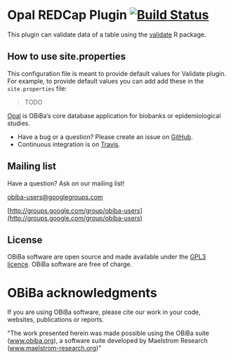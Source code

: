 # Opal REDCap Plugin [![Build Status](https://travis-ci.org/obiba/opal-analysis-validate.svg?branch=master)](https://travis-ci.org/obiba/opal-analysis-validate)

This plugin can validate data of a table using the [validate](https://cran.r-project.org/package=validate) R package.

## How to use site.properties

This configuration file is meant to provide default values for Validate plugin. For example, to provide default values you can add add these in the `site.properties` file:

> TODO

[Opal](https://github.com/obiba/opal) is OBiBa’s core database application for biobanks or epidemiological studies.

* Have a bug or a question? Please create an issue on [GitHub](https://github.com/obiba/opal-analysis-validate/issues).
* Continuous integration is on [Travis](https://travis-ci.org/obiba/opal-analysis-validate).

## Mailing list

Have a question? Ask on our mailing list!

obiba-users@googlegroups.com

[http://groups.google.com/group/obiba-users](http://groups.google.com/group/obiba-users)

## License

OBiBa software are open source and made available under the [GPL3 licence](http://www.obiba.org/pages/license/). OBiBa software are free of charge.

# OBiBa acknowledgments

If you are using OBiBa software, please cite our work in your code, websites, publications or reports.

"The work presented herein was made possible using the OBiBa suite (www.obiba.org), a  software suite developed by Maelstrom Research (www.maelstrom-research.org)"
